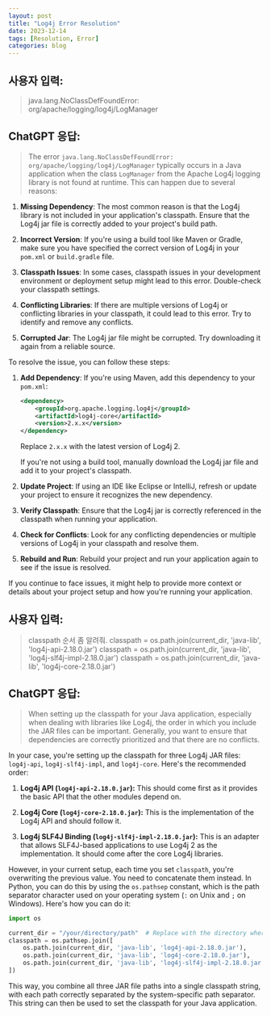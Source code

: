 ```yaml
---
layout: post
title: "Log4j Error Resolution"
date: 2023-12-14
tags: [Resolution, Error]
categories: blog
---
```


## 사용자 입력:
> java.lang.NoClassDefFoundError: org/apache/logging/log4j/LogManager


## ChatGPT 응답:
> The error `java.lang.NoClassDefFoundError: org/apache/logging/log4j/LogManager` typically occurs in a Java application when the class `LogManager` from the Apache Log4j logging library is not found at runtime. This can happen due to several reasons:

1. **Missing Dependency**: The most common reason is that the Log4j library is not included in your application's classpath. Ensure that the Log4j jar file is correctly added to your project's build path.

2. **Incorrect Version**: If you're using a build tool like Maven or Gradle, make sure you have specified the correct version of Log4j in your `pom.xml` or `build.gradle` file.

3. **Classpath Issues**: In some cases, classpath issues in your development environment or deployment setup might lead to this error. Double-check your classpath settings.

4. **Conflicting Libraries**: If there are multiple versions of Log4j or conflicting libraries in your classpath, it could lead to this error. Try to identify and remove any conflicts.

5. **Corrupted Jar**: The Log4j jar file might be corrupted. Try downloading it again from a reliable source.

To resolve the issue, you can follow these steps:

1. **Add Dependency**: If you're using Maven, add this dependency to your `pom.xml`:

   ```xml
   <dependency>
       <groupId>org.apache.logging.log4j</groupId>
       <artifactId>log4j-core</artifactId>
       <version>2.x.x</version>
   </dependency>
   ```

   Replace `2.x.x` with the latest version of Log4j 2.

   If you're not using a build tool, manually download the Log4j jar file and add it to your project's classpath.

2. **Update Project**: If using an IDE like Eclipse or IntelliJ, refresh or update your project to ensure it recognizes the new dependency.

3. **Verify Classpath**: Ensure that the Log4j jar is correctly referenced in the classpath when running your application.

4. **Check for Conflicts**: Look for any conflicting dependencies or multiple versions of Log4j in your classpath and resolve them.

5. **Rebuild and Run**: Rebuild your project and run your application again to see if the issue is resolved.

If you continue to face issues, it might help to provide more context or details about your project setup and how you're running your application.

## 사용자 입력:
> classpath 순서 좀 알려줘.  classpath = os.path.join(current_dir, 'java-lib', 'log4j-api-2.18.0.jar')
classpath = os.path.join(current_dir, 'java-lib', 'log4j-slf4j-impl-2.18.0.jar')
classpath = os.path.join(current_dir, 'java-lib', 'log4j-core-2.18.0.jar')

## ChatGPT 응답:
> When setting up the classpath for your Java application, especially when dealing with libraries like Log4j, the order in which you include the JAR files can be important. Generally, you want to ensure that dependencies are correctly prioritized and that there are no conflicts.

In your case, you're setting up the classpath for three Log4j JAR files: `log4j-api`, `log4j-slf4j-impl`, and `log4j-core`. Here's the recommended order:

1. **Log4j API (`log4j-api-2.18.0.jar`):** This should come first as it provides the basic API that the other modules depend on.

2. **Log4j Core (`log4j-core-2.18.0.jar`):** This is the implementation of the Log4j API and should follow it. 

3. **Log4j SLF4J Binding (`log4j-slf4j-impl-2.18.0.jar`):** This is an adapter that allows SLF4J-based applications to use Log4j 2 as the implementation. It should come after the core Log4j libraries.

However, in your current setup, each time you set `classpath`, you're overwriting the previous value. You need to concatenate them instead. In Python, you can do this by using the `os.pathsep` constant, which is the path separator character used on your operating system (`:` on Unix and `;` on Windows). Here's how you can do it:

```python
import os

current_dir = "/your/directory/path"  # Replace with the directory where your JARs are located
classpath = os.pathsep.join([
    os.path.join(current_dir, 'java-lib', 'log4j-api-2.18.0.jar'),
    os.path.join(current_dir, 'java-lib', 'log4j-core-2.18.0.jar'),
    os.path.join(current_dir, 'java-lib', 'log4j-slf4j-impl-2.18.0.jar')
])
```

This way, you combine all three JAR file paths into a single classpath string, with each path correctly separated by the system-specific path separator. This string can then be used to set the classpath for your Java application.

